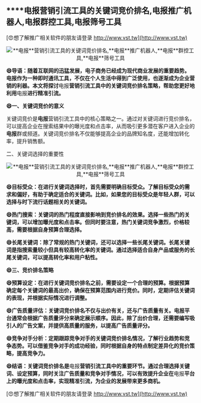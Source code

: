 ## ****电报**营销引流工具的关键词竞价排名,**电报**推广机器人,**电报**群控工具,**电报**筛号工具**

[😍想了解推广相关软件的朋友请登录 http://www.vst.tw](http://www.vst.tw)

 <center><img src="https://vst.tw/MP4/tuiguang/png/3.png" alt="**电报**营销引流工具的关键词竞价排名,**电报**推广机器人,**电报**群控工具,**电报**筛号工具"></center>

**😄导语：随着互联网的迅猛发展，电子商务已经成为现代商业发展的重要趋势。**电报**作为一种即时通讯工具，不仅在个人生活中得到广泛使用，也逐渐成为企业营销的利器。本文将探讨**电报**营销引流工具中的关键词竞价排名策略，帮助您更好地利用**电报**进行精准引流。**

**😄一、关键词竞价的意义**

关键词竞价是**电报**营销引流工具中的核心策略之一。通过对关键词进行竞价排名，可以提高企业在搜索结果中的曝光度和点击率，从而吸引更多潜在客户进入企业的**电报**群或频道。关键词竞价排名不仅能够提高企业的品牌知名度，还能增加转化率，提升销售额。

二、关键词选择的重要性

 <center><img src="https://vst.tw/MP4/tuiguang/png/0.png" alt="**电报**营销引流工具的关键词竞价排名,**电报**推广机器人,**电报**群控工具,**电报**筛号工具"></center>

**😄目标受众：在进行关键词选择时，首先需要明确目标受众。了解目标受众的需求和偏好，有助于确定适合的关键词。比如，如果您的目标受众是年轻人群，可以选择与时下流行话题相关的关键词。**

**😄热门搜索：关键词的热门程度直接影响到竞价排名的效果。选择一些热门的关键词，可以增加曝光度和点击率。但同时要注意，热门关键词竞争激烈，价格较高，需要根据自身预算合理选择。**

**😄长尾关键词：除了常规的热门关键词，还可以选择一些长尾关键词。长尾关键词是指搜索量较小但具有较高转化率的关键词。通过选择适合自身产品或服务的长尾关键词，可以提高转化率和用户粘性。**

**😄三、竞价排名策略**

**😄预算设定：在进行关键词竞价排名之前，需要设定一个合理的预算。根据预算确定每个关键词的最高出价，确保在预算范围内进行竞价。同时，定期评估关键词的表现，并根据实际情况进行调整。**

**😄广告质量评估：关键词竞价排名不仅与出价有关，还与广告质量有关。**电报**平台通常会根据广告质量评分来确定展示顺序。因此，除了出价合理，还需要编写吸引人的广告文案，并提供高质量的服务，以提高广告质量评分。**

**😄竞争对手分析：定期跟踪竞争对手的关键词竞价排名情况，了解行业趋势和竞争态势。可以借鉴竞争对手的成功经验，同时根据自身的特点制定差异化的竞价策略，提高竞争力。**

**😄结语：关键词竞价排名是**电报**营销引流工具中的重要环节。通过合理选择关键词、设定预算，同时关注广告质量和竞争对手情况，可以有效提升企业在**电报**平台上的曝光度和点击率，实现精准引流，为企业的发展带来更多商机。**

[😍想了解推广相关软件的朋友请登录 http://www.vst.tw](http://www.vst.tw)



